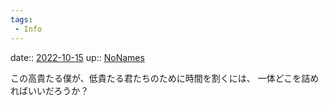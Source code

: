 ```yaml
---
tags:
 - Info
---
```


date:: [2022-10-15](Daily_Note/2022-10-15.md)
up:: [NoNames](../Bar/Novel/Chaos/NoNames.md)

この高貴たる僕が、低貴たる君たちのために時間を割くには、
一体どこを詰めればいいだろうか？